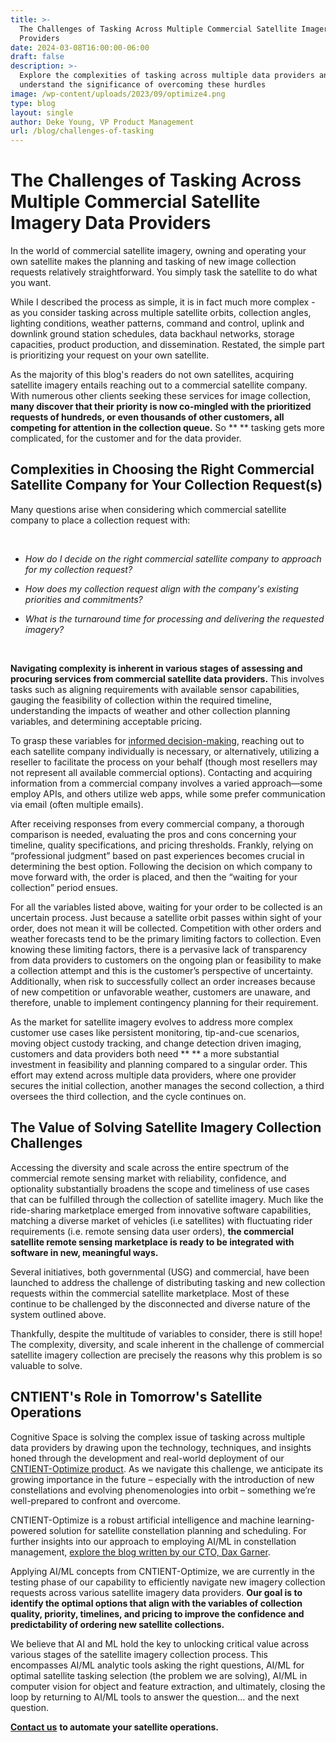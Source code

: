 ```yaml
---
title: >-
  The Challenges of Tasking Across Multiple Commercial Satellite Imagery Data
  Providers
date: 2024-03-08T16:00:00-06:00
draft: false
description: >-
  Explore the complexities of tasking across multiple data providers and
  understand the significance of overcoming these hurdles
image: /wp-content/uploads/2023/09/optimize4.png
type: blog
layout: single
author: Deke Young, VP Product Management
url: /blog/challenges-of-tasking
---
```

# The Challenges of Tasking Across Multiple Commercial Satellite Imagery Data Providers

In the world of commercial satellite imagery, owning and operating your own satellite makes the planning and tasking of new image collection requests relatively straightforward. You simply task the satellite to do what you want.

While I described the process as simple, it is in fact much more complex - as you consider tasking across multiple satellite orbits, collection angles, lighting conditions, weather patterns, command and control, uplink and downlink ground station schedules, data backhaul networks, storage capacities, product production, and dissemination. Restated, the simple part is prioritizing your request on your own satellite.&nbsp;

As the majority of this blog's readers do not own satellites, acquiring satellite imagery entails reaching out to a commercial satellite company. With numerous other clients seeking these services for image collection, **many discover that their priority is now co-mingled with the prioritized requests of hundreds, or even thousands of other customers, all competing for attention in the collection queue.** So ** ** tasking gets more complicated, for the customer and for the data provider.&nbsp;&nbsp;

## Complexities in Choosing the Right Commercial Satellite Company for Your Collection Request(s)

Many questions arise when considering which commercial satellite company to place a collection request with:

&nbsp;

* *How do I decide on the right commercial satellite company to approach for my collection request?*
* *How does my collection request align with the company's existing priorities and commitments?*&nbsp;
* *What is the turnaround time for processing and delivering the requested imagery?*&nbsp;

  &nbsp;

**Navigating complexity is inherent in various stages of assessing and procuring services from commercial satellite data providers.** This involves tasks such as aligning requirements with available sensor capabilities, gauging the feasibility of collection within the required timeline, understanding the impacts of weather and other collection planning variables, and determining acceptable pricing.

To grasp these variables for [<u>informed decision-making</u>](https://www.cognitivespace.com/blog/2023/automated-satellite-operations/), reaching out to each satellite company individually is necessary, or alternatively, utilizing a reseller to facilitate the process on your behalf (though most resellers may not represent all available commercial options). Contacting and acquiring information from a commercial company involves a varied approach—some employ APIs, and others utilize web apps, while some prefer communication via email (often multiple emails).&nbsp;

After receiving responses from every commercial company, a thorough comparison is needed, evaluating the pros and cons concerning your timeline, quality specifications, and pricing thresholds. Frankly, relying on “professional judgment” based on past experiences becomes crucial in determining the best option. Following the decision on which company to move forward with, the order is placed, and then the “waiting for your collection” period ensues.

For all the variables listed above, waiting for your order to be collected is an uncertain process. Just because a satellite orbit passes within sight of your order, does not mean it will be collected. Competition with other orders and weather forecasts tend to be the primary limiting factors to collection. Even knowing these limiting factors, there is a pervasive lack of transparency from data providers to customers on the ongoing plan or feasibility to make a collection attempt and this is the customer’s perspective of uncertainty. Additionally, when risk to successfully collect an order increases because of new competition or unfavorable weather, customers are unaware, and therefore, unable to implement contingency planning for their requirement.&nbsp;

As the market for satellite imagery evolves to address more complex customer use cases like persistent monitoring, tip-and-cue scenarios, moving object custody tracking, and change detection driven imaging, customers and data providers both need ** ** a more substantial investment in feasibility and planning compared to a singular order. This effort may extend across multiple data providers, where one provider secures the initial collection, another manages the second collection, a third oversees the third collection, and the cycle continues on.&nbsp;

## The Value of Solving Satellite Imagery Collection Challenges

Accessing the diversity and scale across the entire spectrum of the commercial remote sensing market with reliability, confidence, and optionality substantially broadens the scope and timeliness of use cases that can be fulfilled through the collection of satellite imagery. Much like the ride-sharing marketplace emerged from innovative software capabilities, matching a diverse market of vehicles (i.e satellites) with fluctuating rider requirements (i.e. remote sensing data user orders), **the commercial satellite remote sensing marketplace is ready to be integrated with software in new, meaningful ways.**

Several initiatives, both governmental (USG) and commercial, have been launched to address the challenge of distributing tasking and new collection requests within the commercial satellite marketplace. Most of these continue to be challenged by the disconnected and diverse nature of the system outlined above.&nbsp;

Thankfully, despite the multitude of variables to consider, there is still hope! The complexity, diversity, and scale inherent in the challenge of commercial satellite imagery collection are precisely the reasons why this problem is so valuable to solve.&nbsp;

## CNTIENT's Role in Tomorrow's Satellite Operations

Cognitive Space is solving the complex issue of tasking across multiple data providers by drawing upon the technology, techniques, and insights honed through the development and real-world deployment of our [<u>CNTIENT-Optimize product</u>](https://www.cognitivespace.com/product/). As we navigate this challenge, we anticipate its growing importance in the future – especially with the introduction of new constellations and evolving phenomenologies into orbit – something we’re well-prepared to confront and overcome.

CNTIENT-Optimize is a robust artificial intelligence and machine learning-powered solution for satellite constellation planning and scheduling. For further insights into our approach to employing AI/ML in constellation management, [<u>explore the blog written by our CTO, Dax Garner</u>](https://www.cognitivespace.com/blog/2023/role-of-ai-and-ml-in-satellite-constellation-management/).

Applying AI/ML concepts from CNTIENT-Optimize, we are currently in the testing phase of our capability to efficiently navigate new imagery collection requests across various satellite imagery data providers. **Our goal is to identify the optimal options that align with the variables of collection quality, priority, timelines, and pricing to improve the confidence and predictability of ordering new satellite collections.**&nbsp;&nbsp;

We believe that AI and ML hold the key to unlocking critical value across various stages of the satellite imagery collection process. This encompasses AI/ML analytic tools asking the right questions, AI/ML for optimal satellite tasking selection (the problem we are solving), AI/ML in computer vision for object and feature extraction, and ultimately, closing the loop by returning to AI/ML tools to answer the question… and the next question.&nbsp;

[**<u>Contact us</u>**](https://www.cognitivespace.com/contact/) **to automate your satellite operations.**

&nbsp;

&nbsp;

&nbsp;